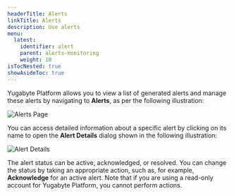 ```yaml
---
headerTitle: Alerts
linkTitle: Alerts
description: Use alerts
menu:
  latest:
    identifier: alert
    parent: alerts-monitoring
    weight: 10
isTocNested: true
showAsideToc: true
---
```


Yugabyte Platform allows you to view a list of generated alerts and manage these alerts by navigating to **Alerts**, as per the following illustration:

![Alerts Page](/images/yp/alerts-monitoring/alerts-view1.png)

You can access detailed information about a specific alert by clicking on its name to open the **Alert Details** dialog shown in the following illustration:

![Alert Details](/images/yp/alerts-monitoring/alerts-view2.png)

The alert status can be active, acknowledged, or resolved. You can change the status by taking an appropriate action, such as, for example, **Acknowledge** for an active alert. Note that if you are using a read-only account for Yugabyte Platform, you cannot perform actions.



